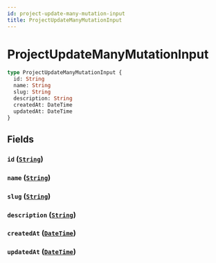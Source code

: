 ```yaml
---
id: project-update-many-mutation-input
title: ProjectUpdateManyMutationInput
---
```


 # ProjectUpdateManyMutationInput





```graphql
type ProjectUpdateManyMutationInput {
  id: String
  name: String
  slug: String
  description: String
  createdAt: DateTime
  updatedAt: DateTime
}
```


## Fields

### `id` ([`String`](/scalars/string))




### `name` ([`String`](/scalars/string))




### `slug` ([`String`](/scalars/string))




### `description` ([`String`](/scalars/string))




### `createdAt` ([`DateTime`](/scalars/date-time))




### `updatedAt` ([`DateTime`](/scalars/date-time))






